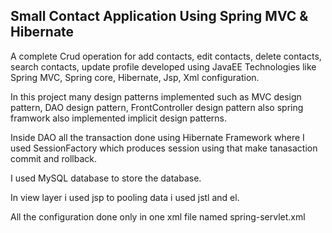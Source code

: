 <h2>Small Contact Application Using Spring MVC & Hibernate</h2>
<p>A complete Crud operation for add contacts, edit contacts, delete contacts, search contacts, update profile developed using JavaEE Technologies like Spring MVC, Spring core, Hibernate, Jsp, Xml configuration.</p>

<p>In this project many design patterns implemented such as MVC design pattern, DAO design pattern, FrontController design pattern also spring framwork also implemented implicit design patterns.</p>

<p>Inside DAO all the transaction done using Hibernate Framework where I used SessionFactory which produces session using that make tanasaction commit  and rollback.</p>

<p>I used MySQL database to store the database.</p>

<p>In view layer i used jsp to pooling data i used jstl and el.</p>

<p>All the configuration done only in one xml file named spring-servlet.xml</p>



